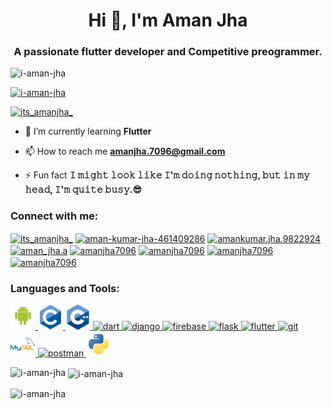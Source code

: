 <h1 align="center">Hi 👋, I'm Aman Jha</h1>
<h3 align="center">A passionate flutter developer and Competitive preogrammer.</h3>

<p align="left"> <img src="https://komarev.com/ghpvc/?username=i-aman-jha&label=Profile%20views&color=0e75b6&style=flat" alt="i-aman-jha" /> </p>

<p align="left"> <a href="https://github.com/ryo-ma/github-profile-trophy"><img src="https://github-profile-trophy.vercel.app/?username=i-aman-jha" alt="i-aman-jha" /></a> </p>

<p align="left"> <a href="https://twitter.com/its_amanjha_" target="blank"><img src="https://img.shields.io/twitter/follow/its_amanjha_?logo=twitter&style=for-the-badge" alt="its_amanjha_" /></a> </p>

- 🌱 I’m currently learning **Flutter**

- 📫 How to reach me **amanjha.7096@gmail.com**

- ⚡ Fun fact **𝙸 𝚖𝚒𝚐𝚑𝚝 𝚕𝚘𝚘𝚔 𝚕𝚒𝚔𝚎 𝙸'𝚖 𝚍𝚘𝚒𝚗𝚐 𝚗𝚘𝚝𝚑𝚒𝚗𝚐, 𝚋𝚞𝚝 𝚒𝚗 𝚖𝚢 𝚑𝚎𝚊𝚍, 𝙸'𝚖 𝚚𝚞𝚒𝚝𝚎 𝚋𝚞𝚜𝚢.😎**

<h3 align="left">Connect with me:</h3>
<p align="left">
<a href="https://twitter.com/its_amanjha_" target="blank"><img align="center" src="https://raw.githubusercontent.com/rahuldkjain/github-profile-readme-generator/master/src/images/icons/Social/twitter.svg" alt="its_amanjha_" height="30" width="40" /></a>
<a href="https://linkedin.com/in/aman-kumar-jha-461409286" target="blank"><img align="center" src="https://raw.githubusercontent.com/rahuldkjain/github-profile-readme-generator/master/src/images/icons/Social/linked-in-alt.svg" alt="aman-kumar-jha-461409286" height="30" width="40" /></a>
<a href="https://fb.com/amankumar.jha.9822924" target="blank"><img align="center" src="https://raw.githubusercontent.com/rahuldkjain/github-profile-readme-generator/master/src/images/icons/Social/facebook.svg" alt="amankumar.jha.9822924" height="30" width="40" /></a>
<a href="https://instagram.com/aman_jha.a" target="blank"><img align="center" src="https://raw.githubusercontent.com/rahuldkjain/github-profile-readme-generator/master/src/images/icons/Social/instagram.svg" alt="aman_jha.a" height="30" width="40" /></a>
<a href="https://www.codechef.com/users/amanjha7096" target="blank"><img align="center" src="https://cdn.jsdelivr.net/npm/simple-icons@3.1.0/icons/codechef.svg" alt="amanjha7096" height="30" width="40" /></a>
<a href="https://codeforces.com/profile/amanjha7096" target="blank"><img align="center" src="https://raw.githubusercontent.com/rahuldkjain/github-profile-readme-generator/master/src/images/icons/Social/codeforces.svg" alt="amanjha7096" height="30" width="40" /></a>
<a href="https://www.leetcode.com/amanjha7096" target="blank"><img align="center" src="https://raw.githubusercontent.com/rahuldkjain/github-profile-readme-generator/master/src/images/icons/Social/leet-code.svg" alt="amanjha7096" height="30" width="40" /></a>
<a href="https://discord.gg/amanjha7096" target="blank"><img align="center" src="https://raw.githubusercontent.com/rahuldkjain/github-profile-readme-generator/master/src/images/icons/Social/discord.svg" alt="amanjha7096" height="30" width="40" /></a>
</p>

<h3 align="left">Languages and Tools:</h3>
<p align="left"> <a href="https://developer.android.com" target="_blank" rel="noreferrer"> <img src="https://raw.githubusercontent.com/devicons/devicon/master/icons/android/android-original-wordmark.svg" alt="android" width="40" height="40"/> </a> <a href="https://www.cprogramming.com/" target="_blank" rel="noreferrer"> <img src="https://raw.githubusercontent.com/devicons/devicon/master/icons/c/c-original.svg" alt="c" width="40" height="40"/> </a> <a href="https://www.w3schools.com/cpp/" target="_blank" rel="noreferrer"> <img src="https://raw.githubusercontent.com/devicons/devicon/master/icons/cplusplus/cplusplus-original.svg" alt="cplusplus" width="40" height="40"/> </a> <a href="https://dart.dev" target="_blank" rel="noreferrer"> <img src="https://www.vectorlogo.zone/logos/dartlang/dartlang-icon.svg" alt="dart" width="40" height="40"/> </a> <a href="https://www.djangoproject.com/" target="_blank" rel="noreferrer"> <img src="https://cdn.worldvectorlogo.com/logos/django.svg" alt="django" width="40" height="40"/> </a> <a href="https://firebase.google.com/" target="_blank" rel="noreferrer"> <img src="https://www.vectorlogo.zone/logos/firebase/firebase-icon.svg" alt="firebase" width="40" height="40"/> </a> <a href="https://flask.palletsprojects.com/" target="_blank" rel="noreferrer"> <img src="https://www.vectorlogo.zone/logos/pocoo_flask/pocoo_flask-icon.svg" alt="flask" width="40" height="40"/> </a> <a href="https://flutter.dev" target="_blank" rel="noreferrer"> <img src="https://www.vectorlogo.zone/logos/flutterio/flutterio-icon.svg" alt="flutter" width="40" height="40"/> </a> <a href="https://git-scm.com/" target="_blank" rel="noreferrer"> <img src="https://www.vectorlogo.zone/logos/git-scm/git-scm-icon.svg" alt="git" width="40" height="40"/> </a> <a href="https://www.mysql.com/" target="_blank" rel="noreferrer"> <img src="https://raw.githubusercontent.com/devicons/devicon/master/icons/mysql/mysql-original-wordmark.svg" alt="mysql" width="40" height="40"/> </a> <a href="https://postman.com" target="_blank" rel="noreferrer"> <img src="https://www.vectorlogo.zone/logos/getpostman/getpostman-icon.svg" alt="postman" width="40" height="40"/> </a> <a href="https://www.python.org" target="_blank" rel="noreferrer"> <img src="https://raw.githubusercontent.com/devicons/devicon/master/icons/python/python-original.svg" alt="python" width="40" height="40"/> </a> </p>

<p><img align="left" src="https://github-readme-stats.vercel.app/api/top-langs?username=i-aman-jha&show_icons=true&locale=en&layout=compact" alt="i-aman-jha" /></p>

<p>&nbsp;<img align="center" src="https://github-readme-stats.vercel.app/api?username=i-aman-jha&show_icons=true&locale=en" alt="i-aman-jha" /></p>

<p><img align="center" src="https://github-readme-streak-stats.herokuapp.com/?user=i-aman-jha&" alt="i-aman-jha" /></p>
